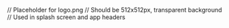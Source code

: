 // Placeholder for logo.png
// Should be 512x512px, transparent background
// Used in splash screen and app headers
